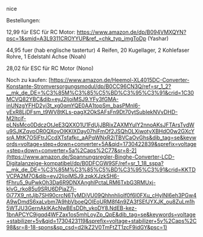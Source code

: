 nice

Bestellungen:

12,99 für ESC für RC Motor: https://www.amazon.de/dp/B094VMXQYN?psc=1&smid=A3L9311CROYYUP&ref_=chk_typ_imgToDp (Yashar)

44,95 fuer (hab englische tastertur) 4 Reifen, 20 Kugellager, 2 Kohlefaser Rohre, 1 Edelstahl Achse (Noah)

28,02 für ESC für RC Motor (Nono)


Noch zu kaufen:
[https://www.amazon.de/Heemol-XL4015DC-Converter-Konstante-Stromversorgungsmodul/dp/B0CC96CN3Q/ref=sr_1_2?__mk_de_DE=%C3%85M%C3%85%C5%BD%C3%95%C3%91&crid=1C30MCVQ82YBC&dib=eyJ2IjoiMSJ9.YFy3fGMA-inUNzgYFHD2yi3t_xg0qmYQE0AA1topSm_basPMnl6-yExR8LjDFsm_t9WV8tKLs-pagX2OkSAFsFn9Dt70ytSubIekNVvDHD-M2Itcjf-pLNsMco0DdczOtJeE3QXXO1U1FdUjJBRixZAXMYuIY2nnoAKsJFTArsTydWu9SJKZqvpOR0QXoyOlKKlXDay07hiFmOf2JSQhOLXiwotyXBHdO0w2GXcYsrA.MtK7O5IFtrJCcdXTsfafkc_aAPqWNxR2iTBVCaOvGhs&dib_tag=se&keywords=voltage+step+down+converter+5A&qid=1730422839&sprefix=voltage+step+down+converter+5a%2Caps%2C77&sr=8-2](https://www.amazon.de/Spannungsregler-Binghe-Converter-LCD-Digitalanzeige-kompatibel/dp/B0DFCGW9SF/ref=sr_1_18_sspa?__mk_de_DE=%C3%85M%C3%85%C5%BD%C3%95%C3%91&crid=KKTDVCPA2M7O&dib=eyJ2IjoiMSJ9.zqkXJzkSH6-fFhru5_9uPwkOh3Da6R9DNXAnghlPctaLRM6TxbG3RMUxj-klvG_rko85u9SRU6DPiaZ7j-0i77X9_ntJjb7SH90crcN6TyMDiVU09QhhnhIioIf0f6l0FXu_cHylNI6eh3PGw4A9wDmdS6xaLvbm7A9hbVboeQOlEoURM8f4n9ZA3fSEfJYXJK_ou8ZuLm1h5WTJU3GernAklKAcNwBEsDDh_ykoDY8.NdEB-kez-1bnAPCYC9igqd4WFZax1os5mhLoyZp_QpE&dib_tag=se&keywords=voltage+stabilizer+5v&qid=1730423119&sprefix=voltage+stabilizer+5v%2Caps%2C98&sr=8-18-spons&sp_csd=d2lkZ2V0TmFtZT1zcF9idGY&psc=1)
